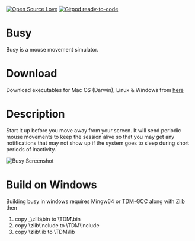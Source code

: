 [![Open Source Love](https://badges.frapsoft.com/os/v2/open-source.png?v=103)](https://github.com/ellerbrock/open-source-badges/)
[![Gitpod ready-to-code](https://img.shields.io/badge/Gitpod-ready--to--code-blue?logo=gitpod)](https://gitpod.io/#https://github.com/tejzpr/busy)

# Busy
Busy is a mouse movement simulator.

# Download
Download executables for Mac OS (Darwin), Linux & Windows from [here](https://github.com/tejzpr/busy/releases)


# Description
Start it up before you move away from your screen. It will send periodic mouse movements to keep the session alive so that you may get any notifications that may not show up if the system goes to sleep during short periods of inactivity.


![Busy Screenshot](https://raw.githubusercontent.com/tejzpr/busy/main/screenshots/busy.png)

# Build on Windows
Building busy in windows requires Mingw64 or  [TDM-GCC](https://jmeubank.github.io/tdm-gcc/download/) along with [Zlib](https://sourceforge.net/projects/mingw-w64/files/External%20binary%20packages%20%28Win64%20hosted%29/Binaries%20%2864-bit%29/zlib-1.2.5-bin-x64.zip/download) then 
1. copy _\zlib\bin to \TDM\bin
2. copy \zlib\include to \TDM\include
3. copy \zlib\lib to \TDM\lib
